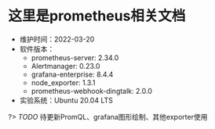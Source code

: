 # 这里是prometheus相关文档

- 维护时间：2022-03-20
- 软件版本：
  - prometheus-server: 2.34.0
  - Alertmanager: 0.23.0
  - grafana-enterprise: 8.4.4
  - node_exporter: 1.3.1
  - prometheus-webhook-dingtalk: 2.0.0
- 实验系统：Ubuntu 20.04 LTS


?> _TODO_ 待更新PromQL、grafana图形绘制、其他exporter使用